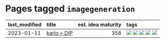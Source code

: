 # Pages tagged `imagegeneration`

|last_modified|title|est. idea maturity|tags
|:---|:---|---:|:---|
|2023-01-11|[karlo + DIP](../karlo-dip.md)|358|[![](https://img.shields.io/badge/tag-deepimageprior-96f12e)](../tags/deepimageprior.md) [![](https://img.shields.io/badge/tag-experimental-eac1b9)](../tags/experimental.md) [![](https://img.shields.io/badge/tag-imagegeneration-5e378d)](../tags/imagegeneration.md) [![](https://img.shields.io/badge/tag-prior-394ee4)](../tags/prior.md) [![](https://img.shields.io/badge/tag-wip-4a3565)](../tags/wip.md)|